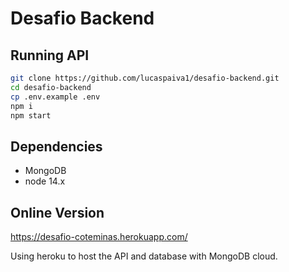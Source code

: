 # Desafio Backend

## Running API

```bash
git clone https://github.com/lucaspaiva1/desafio-backend.git
cd desafio-backend
cp .env.example .env
npm i
npm start
```

## Dependencies

- MongoDB
- node 14.x

## Online Version

https://desafio-coteminas.herokuapp.com/

Using heroku to host the API and database with MongoDB cloud.
